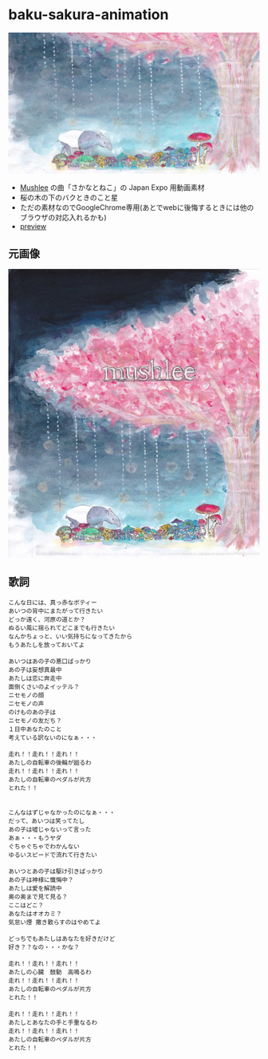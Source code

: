 baku-sakura-animation
================

![preview](images/preview.jpg)

* [Mushlee](http://mushlee.web.fc2.com/) の曲「さかなとねこ」の Japan Expo 用動画素材
* 桜の木の下のバクときのこと星
* ただの素材なのでGoogleChrome専用(あとでwebに後悔するときには他のブラウザの対応入れるかも)
* [preview](http://mushlee.github.io/sakurabaku-animation/)

元画像
------

![桜バク](images/original_image.jpg)

歌詞
----

```
こんな日には、真っ赤なボティー
あいつの背中にまたがって行きたい
どっか遠く、河原の道とか？
ぬるい風に揺られてどこまでも行きたい
なんかちょっと、いい気持ちになってきたから
もうあたしを放っておいてよ

あいつはあの子の悪口ばっかり
あの子は妄想真最中
あたしは恋に奔走中
面倒くさいのよイッテル？
ニセモノの顔
ニセモノの声
のけものあの子は
ニセモノの友だち？
１日中あなたのこと
考えている訳ないのになぁ・・・

走れ！！走れ！！走れ！！
あたしの自転車の後輪が廻るわ
走れ！！走れ！！走れ！！
あたしの自転車のペダルが片方
とれた！！


こんなはずじゃなかったのになぁ・・・
だって、あいつは笑ってたし
あの子は嘘じゃないって言った
あぁ・・・もうヤダ
ぐちゃぐちゃでわかんない
ゆるいスピードで流れて行きたい

あいつとあの子は駆け引きばっかり
あの子は神様に懺悔中？
あたしは愛を解読中
奥の奥まで見て見る？
ここはどこ？
あなたはオオカミ？
気怠い煙 撒き散らすのはやめてよ

どっちでもあたしはあなたを好きだけど
好き？？なの・・・かな？

走れ！！走れ！！走れ！！
あたしの心臓　鼓動　高鳴るわ
走れ！！走れ！！走れ！！
あたしの自転車のペダルが片方
とれた！！

走れ！！走れ！！走れ！！
あたしとあなたの手と手重なるわ
走れ！！走れ！！走れ！！
あたしの自転車のペダルが片方
とれた！！
```
